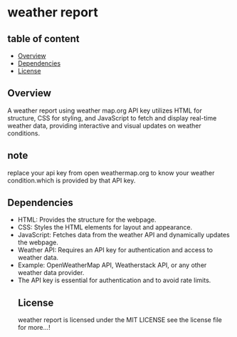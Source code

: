 # weather report
## table of content
- [Overview](#overview)
- [Dependencies](#dependencies)
- [License](#license)
  
 ## Overview


A weather report using weather map.org API key utilizes HTML for structure, CSS for styling, and JavaScript to fetch and display real-time weather data, providing interactive and visual updates on weather conditions.
## note 
replace your api key from open weathermap.org to know your weather condition.which is provided by that API key.

## Dependencies
- HTML: Provides the structure for the webpage.
- CSS: Styles the HTML elements for layout and appearance.
- JavaScript: Fetches data from the weather API and dynamically updates the webpage.
- Weather API: Requires an API key for authentication and access to weather data.
- Example: OpenWeatherMap API, Weatherstack API, or any other weather data provider.
- The API key is essential for authentication and to avoid rate limits.
  ## License
   weather report is licensed under the MIT LICENSE see the license file for more...!
